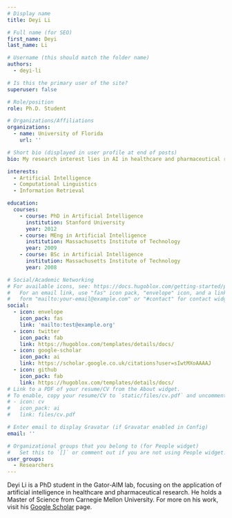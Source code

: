 ```yaml
---
# Display name
title: Deyi Li

# Full name (for SEO)
first_name: Deyi 
last_name: Li

# Username (this should match the folder name)
authors:
  - deyi-li

# Is this the primary user of the site?
superuser: false

# Role/position
role: Ph.D. Student

# Organizations/Affiliations
organizations:
  - name: University of Florida
    url: ''

# Short bio (displayed in user profile at end of posts)
bio: My research interest lies in AI in healthcare and pharmaceutical research.

interests:
  - Artificial Intelligence
  - Computational Linguistics
  - Information Retrieval

education:
  courses:
    - course: PhD in Artificial Intelligence
      institution: Stanford University
      year: 2012
    - course: MEng in Artificial Intelligence
      institution: Massachusetts Institute of Technology
      year: 2009
    - course: BSc in Artificial Intelligence
      institution: Massachusetts Institute of Technology
      year: 2008

# Social/Academic Networking
# For available icons, see: https://docs.hugoblox.com/getting-started/page-builder/#icons
#   For an email link, use "fas" icon pack, "envelope" icon, and a link in the
#   form "mailto:your-email@example.com" or "#contact" for contact widget.
social:
  - icon: envelope
    icon_pack: fas
    link: 'mailto:test@example.org'
  - icon: twitter
    icon_pack: fab
    link: https://hugoblox.com/templates/details/docs/
  - icon: google-scholar
    icon_pack: ai
    link: https://scholar.google.co.uk/citations?user=sIwtMXoAAAAJ
  - icon: github
    icon_pack: fab
    link: https://hugoblox.com/templates/details/docs/
# Link to a PDF of your resume/CV from the About widget.
# To enable, copy your resume/CV to `static/files/cv.pdf` and uncomment the lines below.
# - icon: cv
#   icon_pack: ai
#   link: files/cv.pdf

# Enter email to display Gravatar (if Gravatar enabled in Config)
email: ''

# Organizational groups that you belong to (for People widget)
#   Set this to `[]` or comment out if you are not using People widget.
user_groups:
  - Researchers
---
```


Deyi Li is a PhD student in the Gator-AIM lab, focusing on the application of artificial intelligence in healthcare and pharmaceutical research. He holds a Master of Science from Carnegie Mellon University. For more on his work, visit his [Google Scholar](https://scholar.google.com/citations?user=RUSjHSoAAAAJ&hl=en) page.
